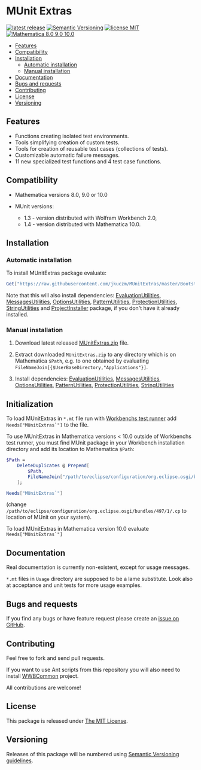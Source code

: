 # MUnit Extras

[![latest release](http://img.shields.io/github/release/jkuczm/MUnitExtras.svg)](https://github.com/jkuczm/MUnitExtras/releases)
[![Semantic Versioning](http://jkuczm.github.io/media/images/SemVer-2.0.0-brightgreen.svg)](http://semver.org/spec/v2.0.0.html)
[![license MIT](http://jkuczm.github.io/media/images/license-MIT-blue.svg)](https://github.com/jkuczm/MUnitExtras/blob/master/LICENSE)
[![Mathematica 8.0 9.0 10.0](http://jkuczm.github.io/media/images/Mathematica-8.0_9.0_10.0-brightgreen.svg)](#compatibility)

* [Features](#features)
* [Compatibility](#compatibility)
* [Installation](#installation)
    * [Automatic installation](#automatic-installation)
    * [Manual installation](#manual-installation)
* [Documentation](#documentation)
* [Bugs and requests](#bugs-and-requests)
* [Contributing](#contributing)
* [License](#license)
* [Versioning](#versioning)



## Features

* Functions creating isolated test environments.
* Tools simplifying creation of custom tests.
* Tools for creation of reusable test cases (collections of tests).
* Customizable automatic failure messages.
* 11 new specialized test functions and 4 test case functions.



## Compatibility

* Mathematica versions 8.0, 9.0 or 10.0

* MUnit versions:
  * 1.3 - version distributed with Wolfram Workbench 2.0,
  * 1.4 - version distributed with Mathematica 10.0.



## Installation

### Automatic installation

To install MUnitExtras package evaluate:
```Mathematica
Get["https://raw.githubusercontent.com/jkuczm/MUnitExtras/master/BootstrapInstall.m"]
```

Note that this will also install dependencies:
[EvaluationUtilities](https://github.com/jkuczm/MathematicaEvaluationUtilities),
[MessagesUtilities](https://github.com/jkuczm/MathematicaMessagesUtilities),
[OptionsUtilities](https://github.com/jkuczm/MathematicaOptionsUtilities),
[PatternUtilities](https://github.com/jkuczm/MathematicaPatternUtilities),
[ProtectionUtilities](https://github.com/jkuczm/MathematicaProtectionUtilities),
[StringUtilities](https://github.com/jkuczm/MathematicaStringUtilities) and
[ProjectInstaller](https://github.com/lshifr/ProjectInstaller) package, if you
don't have it already installed.


### Manual installation

1. Download latest released
   [MUnitExtras.zip](https://github.com/jkuczm/MUnitExtras/releases/download/v0.1.1/MUnitExtras.zip)
   file.

2. Extract downloaded `MUnitExtras.zip` to any directory which is on
   Mathematica `$Path`, e.g. to one obtained by evaluating
   `FileNameJoin[{$UserBaseDirectory,"Applications"}]`.


3. Install dependencies:
[EvaluationUtilities](https://github.com/jkuczm/MathematicaEvaluationUtilities),
[MessagesUtilities](https://github.com/jkuczm/MathematicaMessagesUtilities),
[OptionsUtilities](https://github.com/jkuczm/MathematicaOptionsUtilities),
[PatternUtilities](https://github.com/jkuczm/MathematicaPatternUtilities),
[ProtectionUtilities](https://github.com/jkuczm/MathematicaProtectionUtilities),
[StringUtilities](https://github.com/jkuczm/MathematicaStringUtilities)



## Initialization

To load MUnitExtras in `*.mt` file run with
[Workbenchs test runner](http://reference.wolfram.com/workbench/index.jsp?topic=/com.wolfram.eclipse.help/html/tasks/documentationpaclets/index.html)
add ``Needs["MUnitExtras`"]`` to the file.

To use MUnitExtras in Mathematica versions < 10.0  outside of Workbenchs test
runner, you must find MUnit package in your Workbench installation directory
and add its location to Mathematica `$Path`:
```Mathematica
$Path =
    DeleteDuplicates @ Prepend[
        $Path,
        FileNameJoin["/path/to/eclipse/configuration/org.eclipse.osgi/bundles/497/1/.cp/MathematicaSourceVersioned/Head"]
    ];

Needs["MUnitExtras`"]
```
(change
`/path/to/eclipse/configuration/org.eclipse.osgi/bundles/497/1/.cp`
to location of MUnit on your system).


To load MUnitExtras in Mathematica version 10.0 evaluate
``Needs["MUnitExtras`"]``


## Documentation

Real documentation is currently non-existent, except for usage messages.

`*.mt` files in `Usage` directory are supposed to be a lame substitute.
Look also at acceptance and unit tests for more usage examples.



## Bugs and requests

If you find any bugs or have feature request please create an
[issue on GitHub](https://github.com/jkuczm/MUnitExtras/issues).



## Contributing

Feel free to fork and send pull requests.

If you want to use Ant scripts from this repository you will also need to
install [WWBCommon](https://github.com/jkuczm/WWBCommon) project.

All contributions are welcome!



## License

This package is released under
[The MIT License](https://github.com/jkuczm/MUnitExtras/blob/master/LICENSE).



## Versioning

Releases of this package will be numbered using
[Semantic Versioning guidelines](http://semver.org/).
